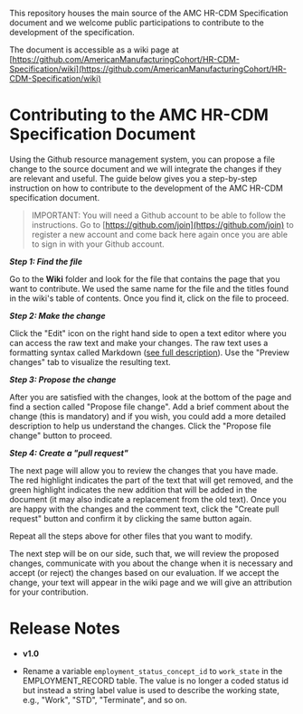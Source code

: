This repository houses the main source of the AMC HR-CDM Specification document and we welcome public participations to contribute to the development of the specification.

The document is accessible as a wiki page at [https://github.com/AmericanManufacturingCohort/HR-CDM-Specification/wiki](https://github.com/AmericanManufacturingCohort/HR-CDM-Specification/wiki)

# Contributing to the AMC HR-CDM Specification Document

Using the Github resource management system, you can propose a file change to the source document and we will integrate the changes if they are relevant and useful. The guide below gives you a step-by-step instruction on how to contribute to the development of the AMC HR-CDM specification document.

> IMPORTANT: You will need a Github account to be able to follow the instructions. Go to [https://github.com/join](https://github.com/join) to register a new account and come back here again once you are able to sign in with your Github account.

***Step 1: Find the file***

Go to the **Wiki** folder and look for the file that contains the page that you want to contribute. We used the same name for the file and the titles found in the wiki's table of contents. Once you find it, click on the file to proceed.

***Step 2: Make the change***

Click the "Edit" icon on the right hand side to open a text editor where you can access the raw text and make your changes. The raw text uses a formatting syntax called Markdown ([see full description](https://help.github.com/articles/basic-writing-and-formatting-syntax/)). Use the "Preview changes" tab to visualize the resulting text.

***Step 3: Propose the change***

After you are satisfied with the changes, look at the bottom of the page and find a section called "Propose file change". Add a brief comment about the change (this is mandatory) and if you wish, you could add a more detailed description to help us understand the changes. Click the "Propose file change" button to proceed.

***Step 4: Create a "pull request"***

The next page will allow you to review the changes that you have made. The red highlight indicates the part of the text that will get removed, and the green highlight indicates the new addition that will be added in the document (it may also indicate a replacement from the old text). Once you are happy with the changes and the comment text, click the "Create pull request" button and confirm it by clicking the same button again.

Repeat all the steps above for other files that you want to modify.

The next step will be on our side, such that, we will review the proposed changes, communicate with you about the change when it is necessary and accept (or reject) the changes based on our evaluation. If we accept the change, your text will appear in the wiki page and we will give an attribution for your contribution.

# Release Notes

* **v1.0**
 - Rename a variable `employment_status_concept_id` to `work_state` in the EMPLOYMENT_RECORD table. The value is no longer a coded status id but instead a string label value is used to describe the working state, e.g., "Work", "STD", "Terminate", and so on.
